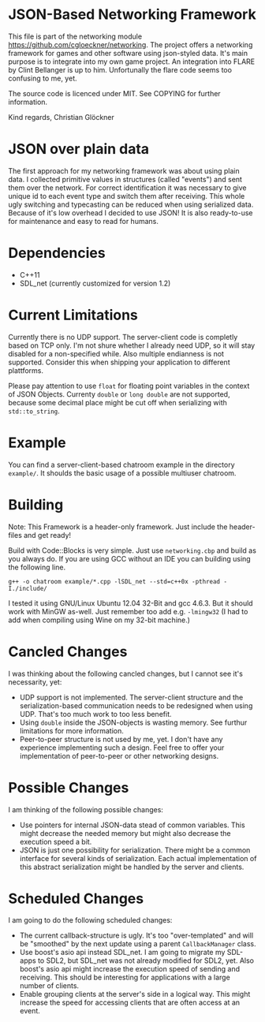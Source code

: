 # JSON-Based Networking Framework

This file is part of the networking module https://github.com/cgloeckner/networking. The project offers a networking framework for games and other software using json-styled data. It's main purpose is to integrate into my own game project. An integration into FLARE by Clint Bellanger is up to him. Unfortunally the flare code seems too confusing to me, yet.

The source code is licenced under MIT. See COPYING for further information.

Kind regards, Christian Glöckner

# JSON over plain data

The first approach for my networking framework was about using plain data. I collected primitive values in structures (called "events") and sent them over the network. For correct identification it was necessary to give unique id to each event type and switch them after receiving. This whole ugly switching and typecasting can be reduced when using serialized data. Because of it's low overhead I decided to use JSON! It is also ready-to-use for maintenance and easy to read for humans.

# Dependencies

- C++11
- SDL_net (currently customized for version 1.2)

# Current Limitations

Currently there is no UDP support. The server-client code is completly based on TCP only. I'm not shure whether I already need UDP, so it will stay disabled for a non-specified while. Also multiple endianness is not supported. Consider this when shipping your application to different plattforms.

Please pay attention to use `float` for floating point variables in the context of JSON Objects. Currenty `double` or `long double` are not supported, because some decimal place might be cut off when serializing with `std::to_string`.

# Example

You can find a server-client-based chatroom example in the directory `example/`. It shoulds the basic usage of a possible multiuser chatroom.

# Building

Note: This Framework is a header-only framework. Just include the header-files and get ready!

Build with Code::Blocks is very simple. Just use `networking.cbp` and build as you always do. If you are using GCC without an IDE you can building using the following line.

    g++ -o chatroom example/*.cpp -lSDL_net --std=c++0x -pthread -I./include/

I tested it using GNU/Linux Ubuntu 12.04 32-Bit and gcc 4.6.3. But it should work with MinGW as-well. Just remember too add e.g. `-lmingw32` (I had to add when compiling using Wine on my 32-bit machine.)

# Cancled Changes

I was thinking about the following cancled changes, but I cannot see it's necessarity, yet:
- UDP support is not implemented. The server-client structure and the serialization-based communication needs to be redesigned when using UDP. That's too much work to too less benefit.
- Using `double` inside the JSON-objects is wasting memory. See furthur limitations for more information.
- Peer-to-peer structure is not used by me, yet. I don't have any experience implementing such a design. Feel free to offer your implementation of peer-to-peer or other networking designs.

# Possible Changes

I am thinking of the following possible changes:
- Use pointers for internal JSON-data stead of common variables. This might decrease the needed memory but might also decrease the execution speed a bit. 
- JSON is just one possibility for serialization. There might be a common interface for several kinds of serialization. Each actual implementation of this abstract serialization might be handled by the server and clients.

# Scheduled Changes

I am going to do the following scheduled changes:
- The current callback-structure is ugly. It's too "over-templated" and will be "smoothed" by the next update using a parent `CallbackManager` class.
- Use boost's asio api instead SDL_net. I am going to migrate my SDL-apps to SDL2, but SDL_net was not already modified for SDL2, yet. Also boost's asio api might increase the execution speed of sending and receiving. This should be interesting for applications with a large number of clients.
- Enable grouping clients at the server's side in a logical way. This might increase the speed for accessing clients that are often access at an event.

